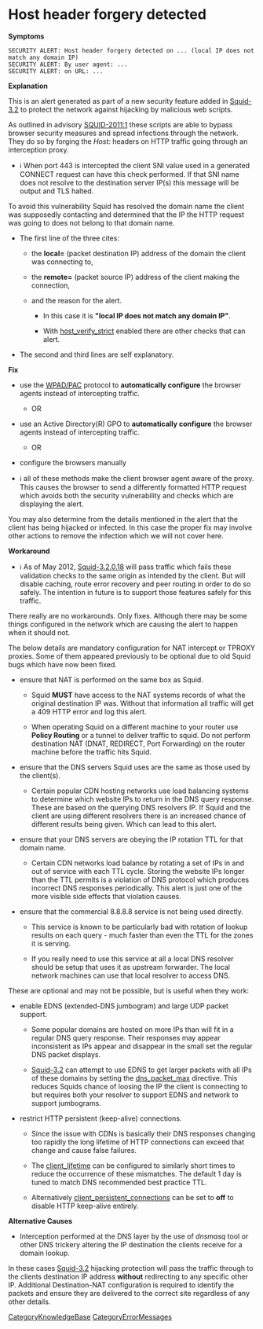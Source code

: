 # Host header forgery detected

**Symptoms**

    SECURITY ALERT: Host header forgery detected on ... (local IP does not match any domain IP)
    SECURITY ALERT: By user agent: ...
    SECURITY ALERT: on URL: ...

**Explanation**

This is an alert generated as part of a new security feature added in
[Squid-3.2](/Releases/Squid-3.2)
to protect the network against hijacking by malicious web scripts.

As outlined in advisory
[SQUID-2011:1](http://www.squid-cache.org/Advisories/SQUID-2011_1.txt)
these scripts are able to bypass browser security measures and spread
infections through the network. They do so by forging the *Host:*
headers on HTTP traffic going through an interception proxy.

  - :information_source:
    When port 443 is intercepted the client SNI value used in a
    generated CONNECT request can have this check performed. If that SNI
    name does not resolve to the destination server IP(s) this message
    will be output and TLS halted.

To avoid this vulnerability Squid has resolved the domain name the
client was supposedly contacting and determined that the IP the HTTP
request was going to does not belong to that domain name.

  - The first line of the three cites:
    
      - the **local=** (packet destination IP) address of the domain the
        client was connecting to,
    
      - the **remote=** (packet source IP) address of the client making
        the connection,
    
      - and the reason for the alert.
        
          - In this case it is **"local IP does not match any domain
            IP"**.
        
          - With
            [host_verify_strict](http://www.squid-cache.org/Doc/config/host_verify_strict)
            enabled there are other checks that can alert.

  - The second and third lines are self explanatory.

**Fix**

  - use the
    [WPAD/PAC](/SquidFaq/ConfiguringBrowsers#Fully_Automatic_Configuration)
    protocol to **automatically configure** the browser agents instead
    of intercepting traffic.
    
      - OR

  - use an Active Directory(R) GPO to **automatically configure** the
    browser agents instead of intercepting traffic.
    
      - OR

  - configure the browsers manually

  - :information_source:
    all of these methods make the client browser agent aware of the
    proxy. This causes the browser to send a differently formatted HTTP
    request which avoids both the security vulnerability and checks
    which are displaying the alert.

You may also determine from the details mentioned in the alert that the
client has being hijacked or infected. In this case the proper fix may
involve other actions to remove the infection which we will not cover
here.

**Workaround**

  - :information_source:
    As of May 2012,
    [Squid-3.2.0.18](/Releases/Squid-3.2)
    will pass traffic which fails these validation checks to the same
    origin as intended by the client. But will disable caching, route
    error recovery and peer routing in order to do so safely. The
    intention in future is to support those features safely for this
    traffic.

There really are no workarounds. Only fixes. Although there may be some
things configured in the network which are causing the alert to happen
when it should not.

The below details are mandatory configuration for NAT intercept or
TPROXY proxies. Some of them appeared previously to be optional due to
old Squid bugs which have now been fixed.

  - ensure that NAT is performed on the same box as Squid.
    
      - Squid **MUST** have access to the NAT systems records of what
        the original destination IP was. Without that information all
        traffic will get a 409 HTTP error and log this alert.
    
      - When operating Squid on a different machine to your router use
        **Policy Routing** or a tunnel to deliver traffic to squid. Do
        not perform destination NAT (DNAT, REDIRECT, Port Forwarding) on
        the router machine before the traffic hits Squid.

  - ensure that the DNS servers Squid uses are the same as those used by
    the client(s).
    
      - Certain popular CDN hosting networks use load balancing systems
        to determine which website IPs to return in the DNS query
        response. These are based on the querying DNS resolvers IP. If
        Squid and the client are using different resolvers there is an
        increased chance of different results being given. Which can
        lead to this alert.

  - ensure that your DNS servers are obeying the IP rotation TTL for
    that domain name.
    
      - Certain CDN networks load balance by rotating a set of IPs in
        and out of service with each TTL cycle. Storing the website IPs
        longer than the TTL permits is a violation of DNS protocol which
        produces incorrect DNS responses periodically. This alert is
        just one of the more visible side effects that violation causes.

  - ensure that the commercial 8.8.8.8 service is not being used
    directly.
    
      - This service is known to be particularly bad with rotation of
        lookup results on each query - much faster than even the TTL for
        the zones it is serving.
    
      - If you really need to use this service at all a local DNS
        resolver should be setup that uses it as upstream forwarder. The
        local network machines can use that local resolver to access
        DNS.

These are optional and may not be possible, but is useful when they
work:

  - enable EDNS (extended-DNS jumbogram) and large UDP packet support.
    
      - Some popular domains are hosted on more IPs than will fit in a
        regular DNS query response. Their responses may appear
        inconsistent as IPs appear and disappear in the small set the
        regular DNS packet displays.
    
      - [Squid-3.2](/Releases/Squid-3.2)
        can attempt to use EDNS to get larger packets with all IPs of
        these domains by setting the
        [dns_packet_max](http://www.squid-cache.org/Doc/config/dns_packet_max)
        directive. This reduces Squids chance of loosing the IP the
        client is connecting to but requires both your resolver to
        support EDNS and network to support jumbograms.

  - restrict HTTP persistent (keep-alive) connections.
    
      - Since the issue with CDNs is basically their DNS responses
        changing too rapidly the long lifetime of HTTP connections can
        exceed that change and cause false failures.
    
      - The
        [client_lifetime](http://www.squid-cache.org/Doc/config/client_lifetime)
        can be configured to similarly short times to reduce the
        occurrence of these mismatches. The default 1 day is tuned to
        match DNS recommended best practice TTL.
    
      - Alternatively
        [client_persistent_connections](http://www.squid-cache.org/Doc/config/client_persistent_connections)
        can be set to **off** to disable HTTP keep-alive entirely.

**Alternative Causes**

  - Interception performed at the DNS layer by the use of *dnsmasq* tool
    or other DNS trickery altering the IP destination the clients
    receive for a domain lookup.

In these cases
[Squid-3.2](/Releases/Squid-3.2)
hijacking protection will pass the traffic through to the clients
destination IP address **without** redirecting to any specific other IP.
Additional Destination-NAT configuration is required to identify the
packets and ensure they are delivered to the correct site regardless of
any other details.

[CategoryKnowledgeBase](/CategoryKnowledgeBase)
[CategoryErrorMessages](/CategoryErrorMessages)
